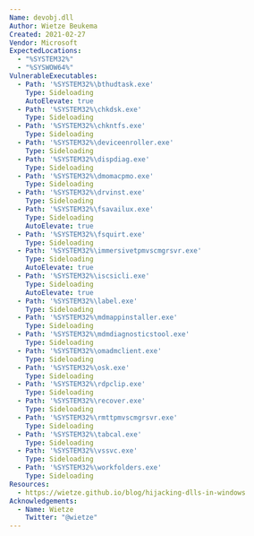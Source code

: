 ```yaml
---
Name: devobj.dll
Author: Wietze Beukema
Created: 2021-02-27
Vendor: Microsoft
ExpectedLocations:
  - "%SYSTEM32%"
  - "%SYSWOW64%"
VulnerableExecutables:
  - Path: '%SYSTEM32%\bthudtask.exe'
    Type: Sideloading
    AutoElevate: true
  - Path: '%SYSTEM32%\chkdsk.exe'
    Type: Sideloading
  - Path: '%SYSTEM32%\chkntfs.exe'
    Type: Sideloading
  - Path: '%SYSTEM32%\deviceenroller.exe'
    Type: Sideloading
  - Path: '%SYSTEM32%\dispdiag.exe'
    Type: Sideloading
  - Path: '%SYSTEM32%\dmomacpmo.exe'
    Type: Sideloading
  - Path: '%SYSTEM32%\drvinst.exe'
    Type: Sideloading
  - Path: '%SYSTEM32%\fsavailux.exe'
    Type: Sideloading
    AutoElevate: true
  - Path: '%SYSTEM32%\fsquirt.exe'
    Type: Sideloading
  - Path: '%SYSTEM32%\immersivetpmvscmgrsvr.exe'
    Type: Sideloading
    AutoElevate: true
  - Path: '%SYSTEM32%\iscsicli.exe'
    Type: Sideloading
    AutoElevate: true
  - Path: '%SYSTEM32%\label.exe'
    Type: Sideloading
  - Path: '%SYSTEM32%\mdmappinstaller.exe'
    Type: Sideloading
  - Path: '%SYSTEM32%\mdmdiagnosticstool.exe'
    Type: Sideloading
  - Path: '%SYSTEM32%\omadmclient.exe'
    Type: Sideloading
  - Path: '%SYSTEM32%\osk.exe'
    Type: Sideloading
  - Path: '%SYSTEM32%\rdpclip.exe'
    Type: Sideloading
  - Path: '%SYSTEM32%\recover.exe'
    Type: Sideloading
  - Path: '%SYSTEM32%\rmttpmvscmgrsvr.exe'
    Type: Sideloading
  - Path: '%SYSTEM32%\tabcal.exe'
    Type: Sideloading
  - Path: '%SYSTEM32%\vssvc.exe'
    Type: Sideloading
  - Path: '%SYSTEM32%\workfolders.exe'
    Type: Sideloading
Resources:
  - https://wietze.github.io/blog/hijacking-dlls-in-windows
Acknowledgements:
  - Name: Wietze
    Twitter: "@wietze"
---
```


